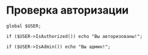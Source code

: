 # Проверка авторизации
```
global $USER;

if ($USER->IsAuthorized()) echo "Вы авторизованы!";

if ($USER->IsAdmin()) echo "Вы админ!";
```
